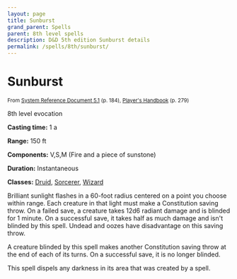 ```yaml
---
layout: page
title: Sunburst
grand_parent: Spells
parent: 8th level spells 
description: D&D 5th edition Sunburst details
permalink: /spells/8th/sunburst/
---
```


# Sunburst

<small>From <a target="_blank" href="https://media.wizards.com/2016/downloads/DND/SRD-OGL_V5.1.pdf">System Reference Document 5.1</a> (p. 184), <a target="_blank" href="https://dnd.wizards.com/products/tabletop-games/rpg-products/rpg_playershandbook">Player's Handbook</a> (p. 279)</small>


8th level evocation

**Casting time:** 1 a

**Range:** 150 ft

**Components:** V,S,M (Fire and a piece of sunstone)

**Duration:** Instantaneous

**Classes:** [Druid](/classes/druid/), [Sorcerer](/classes/sorcerer/), [Wizard](/classes/wizard/)

Brilliant sunlight flashes in a 60-foot radius centered on a point you choose within range. Each creature in that light must make a Constitution saving throw. On a failed save, a creature takes 12d6 radiant damage and is blinded for 1 minute. On a successful save, it takes half as much damage and isn't blinded by this spell. Undead and oozes have disadvantage on this saving throw.

   A creature blinded by this spell makes another Constitution saving throw at the end of each of its turns. On a successful save, it is no longer blinded.

   This spell dispels any darkness in its area that was created by a spell.